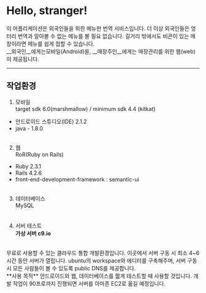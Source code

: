 # Hello, stranger!

이 어플리케이션은 외국인들을 위한 메뉴판 번역 서비스입니다. 더 이상 외국인들은 엉터리 번역과 알아볼 수 없는 메뉴를 볼 필요 없습니다. 길거리 밖에서도 비콘이 있는 매장이라면 메뉴를 쉽게 접할 수 있습니다.  
__외국인__에게는모바일(Android)을, __매장주인__에게는 매장관리를 위한 웹(web)이 제공됩니다.
___

## 작업환경    
1. 모바일  
target sdk 6.0(marshmallow) / minimum sdk 4.4 (kitkat)  
 * 안드로이드 스튜디오(IDE) 2.1.2   
 * java - 1.8.0
<br><br>
2. 웹  
RoR(Ruby on Rails)
  * Ruby 2.3.1
  * Rails 4.2.6
  * front-end-development-framework : semantic-ui
<br><br>
3. 데이터베이스  
MySQL  
<br><br>
4. 서버 테스트  
**가상 서버 c9.io**
<br>
무료로 사용할 수 있는 클라우드 통합 개발환경입니다. 이곳에서 서버 구동 시 최소 4~6시간 동안 서버가 열립니다. ubuntu의 workspace와 에디터를 구축해주며, 서버 구동 시 모든 사람들이 볼 수 있도록 public DNS를 제공합니다.  
<br>
**사용 목적**  
안드로이드와 웹, 데이터베이스를 짧게 테스트할 때 사용할 것입니다. 개발 작업이 90프로까지 진행되면 서버를 아마존 EC2로 옮길 예정입니다.

